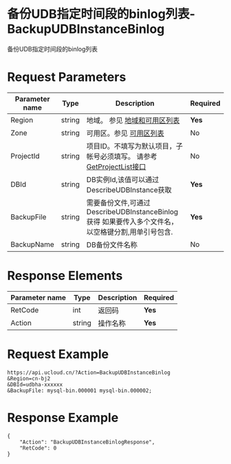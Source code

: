 # 备份UDB指定时间段的binlog列表-BackupUDBInstanceBinlog

备份UDB指定时间段的binlog列表

# Request Parameters
|Parameter name|Type|Description|Required|
|---|---|---|---|
|Region|string|地域。 参见 [地域和可用区列表](api/summary/regionlist)|**Yes**|
|Zone|string|可用区。参见 [可用区列表](api/summary/regionlist)|No|
|ProjectId|string|项目ID。不填写为默认项目，子帐号必须填写。 请参考[GetProjectList接口](api/summary/get_project_list)|No|
|DBId|string|DB实例Id,该值可以通过DescribeUDBInstance获取|**Yes**|
|BackupFile|string|需要备份文件,可通过DescribeUDBInstanceBinlog获得 如果要传入多个文件名，以空格键分割,用单引号包含.|**Yes**|
|BackupName|string|DB备份文件名称|No|

# Response Elements
|Parameter name|Type|Description|Required|
|---|---|---|---|
|RetCode|int|返回码|**Yes**|
|Action|string|操作名称|**Yes**|

# Request Example
```
https://api.ucloud.cn/?Action=BackupUDBInstanceBinlog
&Region=cn-bj2
&DBId=udbha-xxxxxx
&BackupFile: mysql-bin.000001 mysql-bin.000002;
```

# Response Example
```
{
    "Action": "BackupUDBInstanceBinlogResponse", 
    "RetCode": 0
}
```


